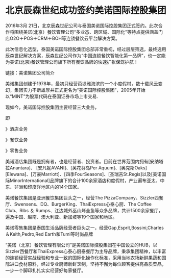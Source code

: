 # 北京辰森世纪成功签约美诺国际控股集团

2016年3月 21日，北京辰森世纪公司与泰国美诺国际控股集团正式签约。此次合作将围绕美诺(北京）餐饮管理公司“多业态、跨区域、国际化”等特点提供涵盖门店O2O＋POS＋CRM＋BOH等连锁餐饮云平台解决方案。

此次信息化选型，泰国美诺国际控股集团总部非常重视，经过层层筛选，最终选用辰森世纪解决方案，辰森世纪公司作为“中国连锁餐饮智能化第一品牌”，也一定能为美诺(北京)餐饮管理公司旗下所有餐饮品牌的快速扩张保驾护航！   
 
链接：美诺集团公司简介

美诺集团创建于1978年，最初只经营芭堤雅海滨的一个小度假村，数十载风云变幻，集团实力不断雄厚并正式更名为“美诺国际控股集团”，2005年开始以“MINT”为股票代码在泰国证券市场上市交易.

现如今，美诺国际控股集团主要经营三大业务，

即
 
》酒店业务

》餐饮业务

》零售业务
 
美诺酒店集团既是拥有者，也是经营者、投资者。目前在世界范围内拥有[安纳塔拉Anantara]、 [安凡妮AVANI]、[芙花芬岛Per Aquum]、[奥克斯Oaks][Elewana]、[万豪Marriott]、[四季FourSeasons]、[圣瑞吉St.Regis]以及[美诺国际MinorInternational]品牌旗下的合计100余家酒店和度假村，产业遍布亚太、中东、非洲和印度洋地区内的14个国家。

美诺餐饮集团是亚洲餐饮集团巨头之一，经营The PizzaCompany、Sizzler西餐厅、Swensens、DQ、BurgerKing、ThaiExpress心泰心厨、The Coffee Club、Ribs ＆ Rumps、江边城外巫山烤全鱼等众多品牌，共计1500余家餐厅，遍及中国、越南、澳大利亚、新加坡等19个国家和地区。

美诺零售集团是泰国生活品牌经营者巨头之一，经营Gap,Esprit,Bossini,Charles ＆Keith,Pedro,Red Earth和Tumi等时尚品牌
 
“美诺（北京）餐饮管理有限公司”是美诺国际控股集团在中国设立的HUB，以Sizzler西餐厅和ThaiExpress心泰心厨泰餐厅为主导品牌，秉承集团精神，以丰富的连锁经营实战经验和专业一致的国际化操作化标准，采用当地农场新鲜果蔬和国际进口食材原料，经过专业厨师新鲜烹制，坚持不懈为每位顾客提供高品质菜品，一步一个脚印扎扎实实经营好每家餐厅。